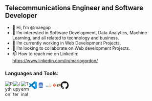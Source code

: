 ## Telecommunications Engineer and Software Developer

- 👋 Hi, I’m @maegop
- 👀 I’m interested in Software Development, Data Analytics, Machine Learning, and all related to technology and business.
- 🌱 I’m currently working in Web Development Projects.
- 💞️ I’m looking to collaborate on Web development Projects.
- 📫 How to reach me on LinkedIn: https://www.linkedin.com/in/mariogordon/

### Languages and Tools:

<img align="left" alt="Python" width="26px" src="https://upload.wikimedia.org/wikipedia/commons/thumb/c/c3/Python-logo-notext.svg/600px-Python-logo-notext.svg.png" />
<img align="left" alt="Jupyter" width="26px" src="https://upload.wikimedia.org/wikipedia/commons/thumb/3/38/Jupyter_logo.svg/1200px-Jupyter_logo.svg.png" />
<img align="left" alt="Terminal" width="26px" src="https://e7.pngegg.com/pngimages/1008/422/png-clipart-round-greater-than-and-minus-illustratuion-brand-logo-circle-terminal-logo-linux.png" />
<img align="left" alt="Visual Studio Code" width="26px" src="https://raw.githubusercontent.com/github/explore/80688e429a7d4ef2fca1e82350fe8e3517d3494d/topics/visual-studio-code/visual-studio-code.png" />
<img align="left" alt="SQL" width="26px" src="https://raw.githubusercontent.com/github/explore/80688e429a7d4ef2fca1e82350fe8e3517d3494d/topics/sql/sql.png" />
<img align="left" alt="MySQL" width="26px" src="https://raw.githubusercontent.com/github/explore/80688e429a7d4ef2fca1e82350fe8e3517d3494d/topics/mysql/mysql.png" />
<img align="left" alt="Git" width="26px" src="https://raw.githubusercontent.com/github/explore/80688e429a7d4ef2fca1e82350fe8e3517d3494d/topics/git/git.png" />
<img align="left" alt="GitHub" width="26px" src="https://raw.githubusercontent.com/github/explore/78df643247d429f6cc873026c0622819ad797942/topics/github/github.png" />

<br />
<br />

<!---
maegop/maegop is a ✨ special ✨ repository because its `README.md` (this file) appears on your GitHub profile.
You can click the Preview link to take a look at your changes.

### Connect with me:

[<img align="left" alt="codeSTACKr | LinkedIn" width="22px" src="https://cdn.jsdelivr.net/npm/simple-icons@v3/icons/linkedin.svg" />][linkedin]

[<img align="left" alt="dataalliance.io" width="22px" src="https://raw.githubusercontent.com/iconic/open-iconic/master/svg/globe.svg" />][website]
[<img align="left" alt="codeSTACKr | YouTube" width="22px" src="https://cdn.jsdelivr.net/npm/simple-icons@v3/icons/youtube.svg" />][youtube]
[<img align="left" alt="codeSTACKr | Twitter" width="22px" src="https://cdn.jsdelivr.net/npm/simple-icons@v3/icons/twitter.svg" />][twitter]
[<img align="left" alt="codeSTACKr | Instagram" width="22px" src="https://cdn.jsdelivr.net/npm/simple-icons@v3/icons/instagram.svg" />][instagram]
<br />
<br />
--->
